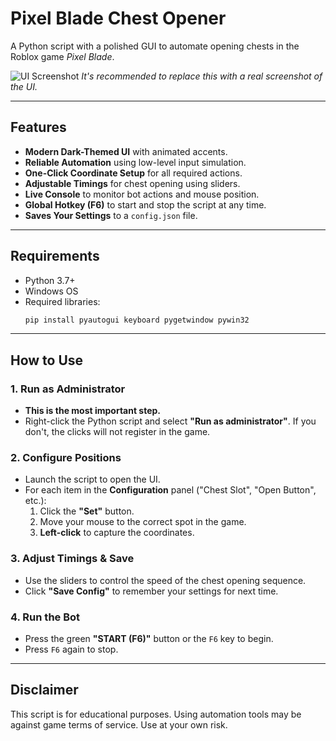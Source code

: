 # Pixel Blade Chest Opener

A Python script with a polished GUI to automate opening chests in the Roblox game *Pixel Blade*.

![UI Screenshot](https://i.imgur.com/your-screenshot-url.png) 
*It's recommended to replace this with a real screenshot of the UI.*

---

## Features

-   **Modern Dark-Themed UI** with animated accents.
-   **Reliable Automation** using low-level input simulation.
-   **One-Click Coordinate Setup** for all required actions.
-   **Adjustable Timings** for chest opening using sliders.
-   **Live Console** to monitor bot actions and mouse position.
-   **Global Hotkey (F6)** to start and stop the script at any time.
-   **Saves Your Settings** to a `config.json` file.

---

## Requirements

-   Python 3.7+
-   Windows OS
-   Required libraries:
    ```bash
    pip install pyautogui keyboard pygetwindow pywin32
    ```

---

## How to Use

### 1. **Run as Administrator**
-   **This is the most important step.**
-   Right-click the Python script and select **"Run as administrator"**. If you don't, the clicks will not register in the game.

### 2. **Configure Positions**
-   Launch the script to open the UI.
-   For each item in the **Configuration** panel ("Chest Slot", "Open Button", etc.):
    1.  Click the **"Set"** button.
    2.  Move your mouse to the correct spot in the game.
    3.  **Left-click** to capture the coordinates.

### 3. **Adjust Timings & Save**
-   Use the sliders to control the speed of the chest opening sequence.
-   Click **"Save Config"** to remember your settings for next time.

### 4. **Run the Bot**
-   Press the green **"START (F6)"** button or the `F6` key to begin.
-   Press `F6` again to stop.

---

## Disclaimer

This script is for educational purposes. Using automation tools may be against game terms of service. Use at your own risk.
